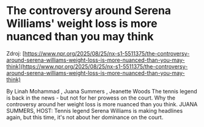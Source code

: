 # The controversy around Serena Williams' weight loss is more nuanced than you may think

Zdroj: [https://www.npr.org/2025/08/25/nx-s1-5511375/the-controversy-around-serena-williams-weight-loss-is-more-nuanced-than-you-may-think](https://www.npr.org/2025/08/25/nx-s1-5511375/the-controversy-around-serena-williams-weight-loss-is-more-nuanced-than-you-may-think)

By
Linah Mohammad
,
Juana Summers
,
Jeanette Woods
The tennis legend is back in the news - but not for her prowess on the court. Why the controversy around her weight loss is more nuanced than you think. JUANA SUMMERS, HOST:
Tennis legend Serena Williams is making headlines again, but this time, it's not about her dominance on the court.

